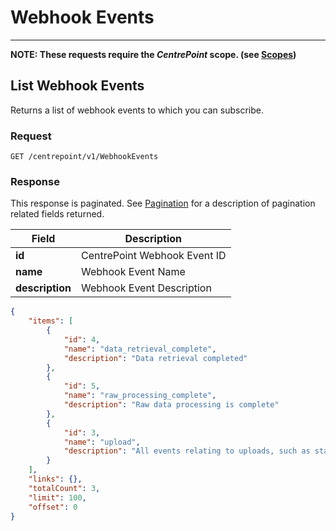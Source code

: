 # Webhook Events

-----

**NOTE: These requests require the *CentrePoint* scope. (see [Scopes](scopes.md))**

## List Webhook Events

Returns a list of webhook events to which you can subscribe.

### Request

```http
GET /centrepoint/v1/WebhookEvents
```

### Response

This response is paginated. See [Pagination](pagination.md) for a description of pagination related fields returned.

|Field|Description|
|-----|-----------|
|**id**|CentrePoint Webhook Event ID|
|**name**|Webhook Event Name|
|**description**|Webhook Event Description|

```json
{
    "items": [
        {
            "id": 4,
            "name": "data_retrieval_complete",
            "description": "Data retrieval completed"
        },
        {
            "id": 5,
            "name": "raw_processing_complete",
            "description": "Raw data processing is complete"
        },
        {
            "id": 3,
            "name": "upload",
            "description": "All events relating to uploads, such as started, completed and error"
        }
    ],
    "links": {},
    "totalCount": 3,
    "limit": 100,
    "offset": 0
}
```
